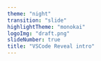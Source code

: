 ```yaml
---
theme: "night"
transition: "slide"
highlightTheme: "monokai"
logoImg: "draft.png"
slideNumber: true
title: "VSCode Reveal intro"
---
```

